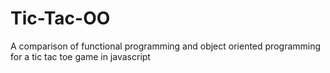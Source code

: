 # Tic-Tac-OO
 A comparison of functional programming and object oriented programming for a tic tac toe game in javascript
